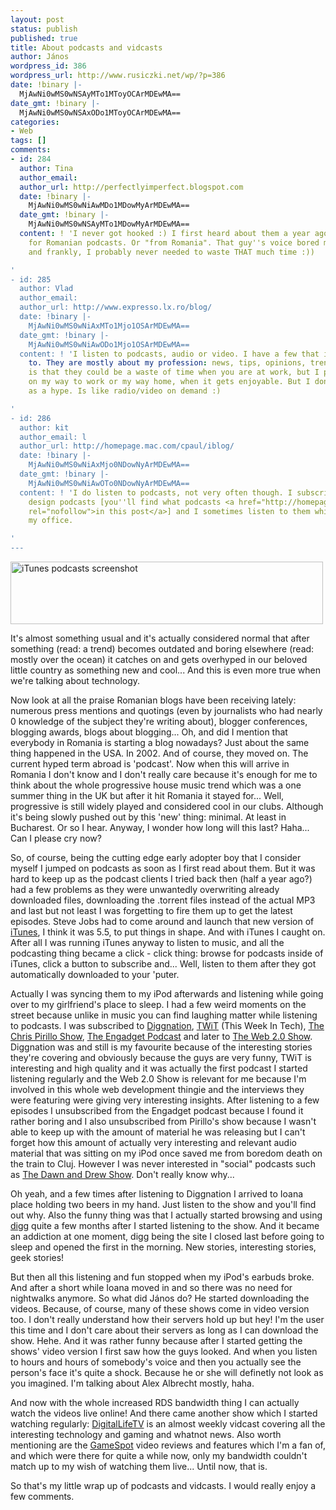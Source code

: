 ```yaml
---
layout: post
status: publish
published: true
title: About podcasts and vidcasts
author: János
wordpress_id: 386
wordpress_url: http://www.rusiczki.net/wp/?p=386
date: !binary |-
  MjAwNi0wMS0wNSAyMTo1MToyOCArMDEwMA==
date_gmt: !binary |-
  MjAwNi0wMS0wNSAxODo1MToyOCArMDEwMA==
categories:
- Web
tags: []
comments:
- id: 284
  author: Tina
  author_email: 
  author_url: http://perfectlyimperfect.blogspot.com
  date: !binary |-
    MjAwNi0wMS0wNiAwMDo1MDowMyArMDEwMA==
  date_gmt: !binary |-
    MjAwNi0wMS0wNSAyMTo1MDowMyArMDEwMA==
  content: ! 'I never got hooked :) I first heard about them a year ago and I browsed
    for Romanian podcasts. Or "from Romania". That guy''s voice bored me to death
    and frankly, I probably never needed to waste THAT much time :))

'
- id: 285
  author: Vlad
  author_email: 
  author_url: http://www.expresso.lx.ro/blog/
  date: !binary |-
    MjAwNi0wMS0wNiAxMTo1Mjo1OSArMDEwMA==
  date_gmt: !binary |-
    MjAwNi0wMS0wNiAwODo1Mjo1OSArMDEwMA==
  content: ! 'I listen to podcasts, audio or video. I have a few that i''m subscribed
    to. They are mostly about my profession: news, tips, opinions, trends. The truth
    is that they could be a waste of time when you are at work, but I prefer listening
    on my way to work or my way home, when it gets enjoyable. But I don''t see them
    as a hype. Is like radio/video on demand :)

'
- id: 286
  author: kit
  author_email: l
  author_url: http://homepage.mac.com/cpaul/iblog/
  date: !binary |-
    MjAwNi0wMS0wNiAxMjo0NDowNyArMDEwMA==
  date_gmt: !binary |-
    MjAwNi0wMS0wNiAwOTo0NDowNyArMDEwMA==
  content: ! 'I do listen to podcasts, not very often though. I subscribed to a few
    design podcasts [you''ll find what podcasts <a href="http://homepage.mac.com/cpaul/iblog/C1847207181/E20051227153215/index.html"
    rel="nofollow">in this post</a>] and I sometimes listen to them while I walk to
    my office.

'
---
```

<img src="http://www.rusiczki.net/blog/blogpics/itunes_podcasts_screenshot.gif" width="500" height="100" alt="iTunes podcasts screenshot" class="image" />

It's almost something usual and it's actually considered normal that after something (read: a trend) becomes outdated and boring elsewhere (read: mostly over the ocean) it catches on and gets overhyped in our beloved little country as something new and cool... And this is even more true when we're talking about technology.

Now look at all the praise Romanian blogs have been receiving lately: numerous press mentions and quotings (even by journalists who had nearly 0 knowledge of the subject they're writing about), blogger conferences, blogging awards, blogs about blogging... Oh, and did I mention that everybody in Romania is starting a blog nowadays? Just about the same thing happened in the USA. In 2002. And of course, they moved on. The current hyped term abroad is 'podcast'. Now when this will arrive in Romania I don't know and I don't really care because it's enough for me to think about the whole progressive house music trend which was a one summer thing in the UK but after it hit Romania it stayed for... Well, progressive is still widely played and considered cool in our clubs. Although it's being slowly pushed out by this 'new' thing: minimal. At least in Bucharest. Or so I hear. Anyway, I wonder how long will this last? Haha... Can I please cry now?

So, of course, being the cutting edge early adopter boy that I consider myself I jumped on podcasts as soon as I first read about them. But it was hard to keep up as the podcast clients I tried back then (half a year ago?) had a few problems as they were unwantedly overwriting already downloaded files, downloading the .torrent files instead of the actual MP3 and last but not least I was forgetting to fire them up to get the latest episodes. Steve Jobs had to come around and launch that new version of <a href="http://www.apple.com/itunes">iTunes</a>, I think it was 5.5, to put things in shape. And with iTunes I caught on. After all I was running iTunes anyway to listen to music, and all the podcasting thing became a click - click thing: browse for podcasts inside of iTunes, click a button to subscribe and... Well, listen to them after they got automatically downloaded to your 'puter.

Actually I was syncing them to my iPod afterwards and listening while going over to my girlfriend's place to sleep. I had a few weird moments on the street because unlike in music you can find laughing matter while listening to podcasts. I was subscribed to <a href="http://www.diggnation.com">Diggnation</a>, <a href="http://www.twit.tv">TWiT</a> (This Week In Tech), <a href="http://www.thechrispirilloshow.com/">The Chris Pirillo Show</a>, <a href="http://www.engadget.com/category/podcasts/">The Engadget Podcast</a> and later to <a href="http://www.web20show.com/">The Web 2.0 Show</a>. Diggnation was and still is my favourite because of the interesting stories they're covering and obviously because the guys are very funny, TWiT is interesting and high quality and it was actually the first podcast I started listening regularly and the Web 2.0 Show is relevant for me because I'm involved in this whole web development thingie and the interviews they were featuring were giving very interesting insights. After listening to a few episodes I unsubscribed from the Engadget podcast because I found it rather boring and I also unsubscribed from Pirillo's show because I wasn't able to keep up with the amount of material he was releasing but I can't forget how this amount of actually very interesting and relevant audio material that was sitting on my iPod once saved me from boredom death on the train to Cluj. However I was never interested in "social" podcasts such as <a href="http://dawnanddrew.podshow.com/">The Dawn and Drew Show</a>. Don't really know why...

Oh yeah, and a few times after listening to Diggnation I arrived to Ioana place holding two beers in my hand. Just listen to the show and you'll find out why. Also the funny thing was that I actually started browsing and using <a href="http://www.digg.com">digg</a> quite a few months after I started listening to the show. And it became an addiction at one moment, digg being the site I closed last before going to sleep and opened the first in the morning. New stories, interesting stories, geek stories!

But then all this listening and fun stopped when my iPod's earbuds broke. And after a short while Ioana moved in and so there was no need for nightwalks anymore. So what did J&aacute;nos do? He started downloading the videos. Because, of course, many of these shows come in video version too. I don't really understand how their servers hold up but hey! I'm the user this time and I don't care about their servers as long as I can download the show. Hehe. And it was rather funny because after I started getting the shows' video version I first saw how the guys looked. And when you listen to hours and hours of somebody's voice and then you actually see the person's face it's quite a shock. Because he or she will definetly not look as you imagined. I'm talking about Alex Albrecht mostly, haha.

And now with the whole increased RDS bandwidth thing I can actually watch the videos live online! And there came another show which I started watching regularly: <a href="http://www.digitallifetv.com/">DigitalLifeTV</a> is an almost weekly vidcast covering all the interesting technology and gaming and whatnot news. Also worth mentioning are the <a href="http://www.gamespot.com">GameSpot</a> video reviews and features which I'm a fan of, and which were there for quite a while now, only my bandwidth couldn't match up to my wish of watching them live... Until now, that is.

So that's my little wrap up of podcasts and vidcasts. I would really enjoy a few comments.
